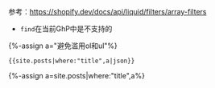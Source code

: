 参考：https://shopify.dev/docs/api/liquid/filters/array-filters

- `find`在当前GhP中是不支持的

{%-assign a="避免滥用ol和ul"%}
```
{{site.posts|where:"title",a|json}}
```
{%-assign a=site.posts|where:"title",a%}
<script type="text/javascript">
 console.log("Dumping");
 console.log({{ a[0] | json }});
</script>
